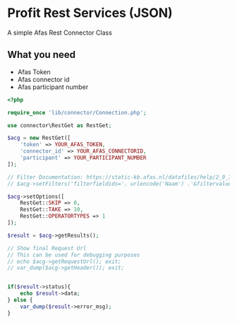 # Profit Rest Services (JSON)
A simple Afas Rest Connector Class

What you need
-------------
* Afas Token
* Afas connector id
* Afas participant number

```php
<?php

require_once 'lib/connector/Connection.php';

use connector\RestGet as RestGet;

$acg = new RestGet([
    'token' => YOUR_AFAS_TOKEN,
    'connector_id' => YOUR_AFAS_CONNECTORID,
    'participant' => YOUR_PARTICIPANT_NUMBER
]);

// Filter Documentation: https://static-kb.afas.nl/datafiles/help/2_9_7/SE/NL/index.htm#App_Cnr_Rest_GET.htm
// $acg->setFilters('filterfieldids='. urlencode('Naam') .'&filtervalues='.urlencode('Silas de Rooy').'&operatortypes=Type');

$acg->setOptions([
    RestGet::SKIP => 0,
    RestGet::TAKE => 10,
    RestGet::OPERATORTYPES => 1
]);

$result = $acg->getResults();

// Show final Request Url
// This can be used for debugging purposes
// echo $acg->getRequestUrl(); exit;
// var_dump($acg->getHeader()); exit;


if($result->status){
    echo $result->data;
} else {
    var_dump($result->error_msg);
}
```
